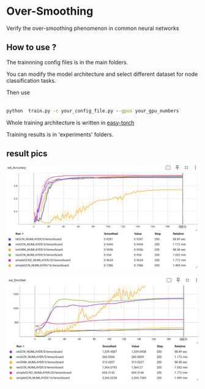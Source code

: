 # Over-Smoothing
Verify the over-smoothing phenomenon in common neural networks

## How to use ?

The trainnning config files is in the main folders.

You can modify the model architecture and select different dataset for node classification tasks.

Then use 

```cmd

python  train.py -c your_config_file.py --gpus your_gpu_numbers

```

Whole training architecture is written in [easy-torch](https://github.com/cnstark/easytorch)

Training results is in 'experiments' folders.

## result pics

![all_models](pics/results18.png)

![all_models](pics/results17.png)